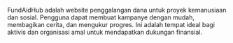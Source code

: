FundAidHub adalah website penggalangan dana untuk proyek kemanusiaan dan sosial. Pengguna dapat membuat kampanye dengan mudah, membagikan cerita, dan mengukur progres. Ini adalah tempat ideal bagi aktivis dan organisasi amal untuk mendapatkan dukungan finansial.

